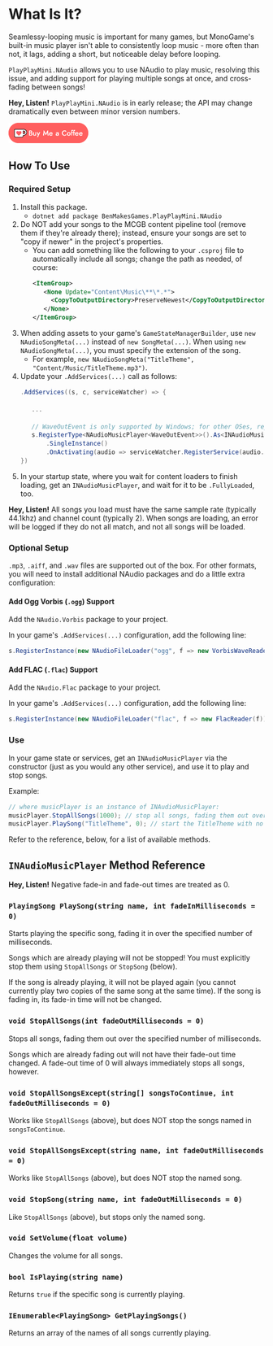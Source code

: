 # What Is It?

Seamlessy-looping music is important for many games, but MonoGame's built-in music player isn't able to consistently loop music - more often than not, it lags, adding a short, but noticeable delay before looping.

`PlayPlayMini.NAudio` allows you to use NAudio to play music, resolving this issue, and adding support for playing multiple songs at once, and cross-fading between songs!

**Hey, Listen!** `PlayPlayMini.NAudio` is in early release; the API may change dramatically even between minor version numbers.

[![Buy Me a Coffee at ko-fi.com](https://raw.githubusercontent.com/BenMakesGames/AssetsForNuGet/main/buymeacoffee.png)](https://ko-fi.com/A0A12KQ16)

## How To Use

### Required Setup

1. Install this package.
   * `dotnet add package BenMakesGames.PlayPlayMini.NAudio`
2. Do NOT add your songs to the MCGB content pipeline tool (remove them if they're already there); instead, ensure your songs are set to "copy if newer" in the project's properties.
   * You can add something like the following to your `.csproj` file to automatically include all songs; change the path as needed, of course:
     ```xml
     <ItemGroup>
        <None Update="Content\Music\**\*.*">
          <CopyToOutputDirectory>PreserveNewest</CopyToOutputDirectory>
        </None>
     </ItemGroup>
     ``` 
3. When adding assets to your game's `GameStateManagerBuilder`, use `new NAudioSongMeta(...)` instead of `new SongMeta(...)`. When using `new NAudioSongMeta(...)`, you must specify the extension of the song.
   * For example, `new NAudioSongMeta("TitleTheme", "Content/Music/TitleTheme.mp3")`.
4. Update your `.AddServices(...)` call as follows:
   ```c#
   .AddServices((s, c, serviceWatcher) => {

      ...

      // WaveOutEvent is only supported by Windows; for other OSes, replace WaveOutEvent with alternatives from this thread: https://github.com/naudio/NAudio/issues/585
      s.RegisterType<NAudioMusicPlayer<WaveOutEvent>>().As<INAudioMusicPlayer>()
          .SingleInstance()
          .OnActivating(audio => serviceWatcher.RegisterService(audio.Instance));
   })
   ```
5. In your startup state, where you wait for content loaders to finish loading, get an `INAudioMusicPlayer`, and wait for it to be `.FullyLoaded`, too.

**Hey, Listen!** All songs you load must have the same sample rate (typically 44.1khz) and channel count (typically 2). When songs are loading, an error will be logged if they do not all match, and not all songs will be loaded.

### Optional Setup

`.mp3`, `.aiff`, and `.wav` files are supported out of the box. For other formats, you will need to install additional NAudio packages and do a little extra configuration:

#### Add Ogg Vorbis (`.ogg`) Support

Add the `NAudio.Vorbis` package to your project.

In your game's `.AddServices(...)` configuration, add the following line:

```c#
s.RegisterInstance(new NAudioFileLoader("ogg", f => new VorbisWaveReader(f)));
```

#### Add FLAC (`.flac`) Support

Add the `NAudio.Flac` package to your project.

In your game's `.AddServices(...)` configuration, add the following line:

```c#
s.RegisterInstance(new NAudioFileLoader("flac", f => new FlacReader(f)));
```
 
### Use

In your game state or services, get an `INAudioMusicPlayer` via the constructor (just as you would any other service), and use it to play and stop songs.

Example:

```c#
// where musicPlayer is an instance of INAudioMusicPlayer:
musicPlayer.StopAllSongs(1000); // stop all songs, fading them out over 1 second
musicPlayer.PlaySong("TitleTheme", 0); // start the TitleTheme with no fade-in time
```

Refer to the reference, below, for a list of available methods.

## `INAudioMusicPlayer` Method Reference

**Hey, Listen!** Negative fade-in and fade-out times are treated as 0.

### `PlayingSong PlaySong(string name, int fadeInMilliseconds = 0)`

Starts playing the specific song, fading it in over the specified number of milliseconds.

Songs which are already playing will not be stopped! You must explicitly stop them using `StopAllSongs` or `StopSong` (below).

If the song is already playing, it will not be played again (you cannot currently play two copies of the same song at the same time). If the song is fading in, its fade-in time will not be changed.  

### `void StopAllSongs(int fadeOutMilliseconds = 0)`

Stops all songs, fading them out over the specified number of milliseconds.

Songs which are already fading out will not have their fade-out time changed. A fade-out time of 0 will always immediately stops all songs, however.

### `void StopAllSongsExcept(string[] songsToContinue, int fadeOutMilliseconds = 0)`

Works like `StopAllSongs` (above), but does NOT stop the songs named in `songsToContinue`.

### `void StopAllSongsExcept(string name, int fadeOutMilliseconds = 0)`

Works like `StopAllSongs` (above), but does NOT stop the named song.

### `void StopSong(string name, int fadeOutMilliseconds = 0)`

Like `StopAllSongs` (above), but stops only the named song.

### `void SetVolume(float volume)`

Changes the volume for all songs.

### `bool IsPlaying(string name)`

Returns `true` if the specific song is currently playing.

### `IEnumerable<PlayingSong> GetPlayingSongs()`

Returns an array of the names of all songs currently playing.
